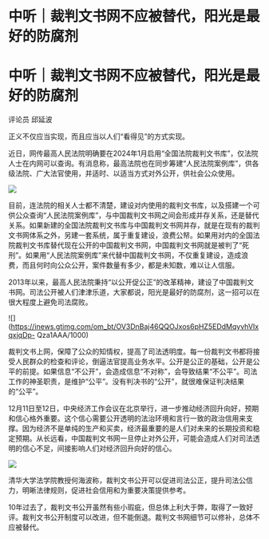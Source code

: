 # 中听｜裁判文书网不应被替代，阳光是最好的防腐剂

# 中听｜裁判文书网不应被替代，阳光是最好的防腐剂

评论员 邱延波

正义不仅应当实现，而且应当以人们“看得见”的方式实现。

近日，网传最高人民法院明确要在2024年1月启用“全国法院裁判文书库”，仅法院人士在内网可以查询。有消息称，最高法院也在同步筹建“人民法院案例库”，供各级法院、广大法官使用，并适时、以适当方式对外公开，供社会公众使用。

![](https://inews.gtimg.com/om_bt/OXtCUEJdXfWNLEUa_6MqshMzd83Q50Cu1OKlA_IwTJ7KUAA/1000)

目前，连法院的相关人士都不清楚，建设对内使用的裁判文书库，以及搭建一个可供公众查询“人民法院案例库”，与中国裁判文书网之间会形成并存关系，还是替代关系。如果新建的全国法院裁判文书库与中国裁判文书网并存，就是在现有的裁判文书网体系之外，另建一套系统，属于重复建设，浪费公帑。如果用对内的全国法院裁判文书库替代现在公开的中国裁判文书网，中国裁判文书网就是被判了“死刑”。如果用“人民法院案例库”来代替中国裁判文书网，不仅重复建设，造成浪费，而且何时向公众公开，案件数量有多少，都是未知数，难以让人信服。

2013年以来，最高人民法院秉持“以公开促公正”的改革精神，建设了中国裁判文书网。司法公开被人们津津乐道，大家都说，阳光是最好的防腐剂，这一招可以在很大程度上避免司法腐败。

![](https://inews.gtimg.com/om_bt/OV3DnBaj46QQOJxos6pHZ5EDdMqyvhVIxqxjqDp-
Qza1AAA/1000)

裁判文书上网，保障了公众的知情权，提高了司法透明度。每一份裁判文书都将接受人民群众的检查和评论，倒逼法官提高业务水平。公开是公正的基础，公开是公平的前提。如果信息“不公开”，会造成信息“不对称”，会导致结果“不公平”。司法工作的神圣职责，是维护“公平”。没有判决书的“公开”，就很难保证判决结果的“公平”。

12月11日至12日，中央经济工作会议在北京举行，进一步推动经济回升向好，预期和信心格外重要。这个信心需要公开透明的法治环境和言行一致的政治信用来支撑。因为经济不是单纯的生产和买卖，经济最重要的是人们对未来的长期投资和稳定预期。从长远看，中国裁判文书网一旦停止对外公开，可能会造成人们对司法透明的信心不足，间接影响人们对经济回升向好的信心。

![](https://inews.gtimg.com/om_bt/OiWqPbwIjJyjKBEu5e0Kx0iVtbkkc1nPg7_qBdOd3VmcEAA/1000)

清华大学法学院教授何海波称，裁判文书公开可以促进司法公正，提升司法公信力，明晰法律规则，促进社会信用和为重要决策提供参考。

10年过去了，裁判文书公开虽然有些小瑕疵，但总体上利大于弊，取得了一致好评。裁判文书公开制度可以改进，但不能倒退。裁判文书网细节可以修补，总体不应被替代。

